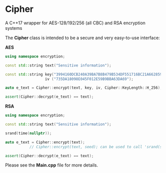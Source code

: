 # Cipher
A C++17 wrapper for AES-128/192/256 (all CBC) and RSA encryption systems

The **Cipher** class is intended to be a secure and very easy-to-use interface:

**AES**
```c++
using namespace encryption;

const std::string text("Sensitive information");

const std::string key("3994160DCB240A39BA7B8B479B534DF551716BC21A66285937965C14FD7565B5"),
				  iv ("735DA18098E045F012E59B9BBA63DA69");

auto e_text = Cipher::encrypt(text, key, iv, Cipher::KeyLength::H_256);

assert(Cipher::decrypt(e_text) == text);
```

**RSA**
```c++
using namespace encryption;

const std::string text("Sensitive information");

srand(time(nullptr));

auto e_text = Cipher::encrypt(text);
		   // Cipher::encrypt(text, seed); can be used to call 'srand(seed)' if 'seed != 1'

assert(Cipher::decrypt(e_text) == text);
```

Please see the **Main.cpp** file for more details.
